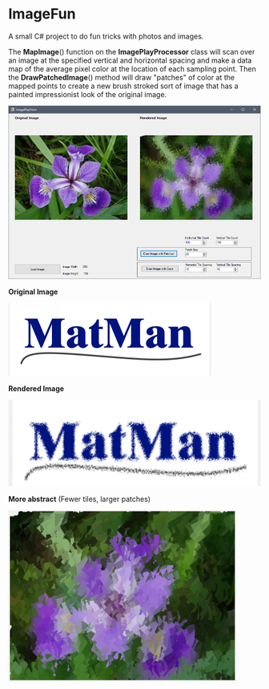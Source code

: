 ﻿# ImageFun
A small C# project to do fun tricks with photos and images. 

The **MapImage**() function on the **ImagePlayProcessor** class will scan over an image at the specified vertical and horizontal spacing and make a data map of the average pixel color at the location of each sampling point. Then the **DrawPatchedImage**() method will draw "patches" of color at the mapped points to create a new brush stroked sort of image that has a painted impressionist look of the original image.


![](Documentation/ImagePlayForm.png)


**Original Image**

![](Documentation/MatMan_Original.png)

**Rendered Image**

![](Documentation/MatMan_Rendered.png)


**More abstract**
(Fewer tiles, larger patches)

![](Documentation/test_iris_rendered_002.png)
